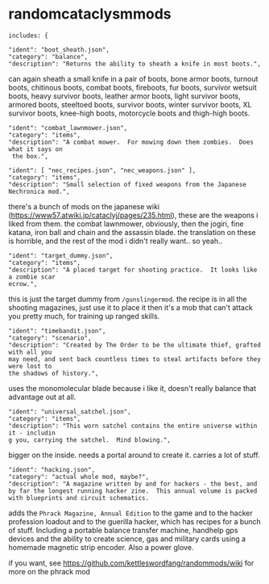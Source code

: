 # randomcataclysmmods
~~~~ 
includes: {

"ident": "boot_sheath.json",
"category": "balance",
"description": "Returns the ability to sheath a knife in most boots.",
~~~~
can again sheath a small knife in a pair of boots, bone armor boots, turnout boots, chitinous boots, combat boots, fireboots, fur boots, survivor wetsuit boots, heavy survivor boots, leather armor boots, light survivor boots, armored boots, steeltoed boots, survivor boots, winter survivor boots, XL survivor boots, knee-high boots, motorcycle boots and thigh-high boots.

~~~~
"ident": "combat_lawnmower.json",
"category": "items",
"description": "A combat mower.  For mowing down them zombies.  Does what it says on
 the box.",

"ident": [ "nec_recipes.json", "nec_weapons.json" ],
"category": "items",
"description": "Small selection of fixed weapons from the Japanese Nechronica mod.",
~~~~
there's a bunch of mods on the japanese wiki (https://www57.atwiki.jp/cataclyj/pages/235.html), these are the weapons i liked from them. the combat lawnmower, obviously, then the jogiri, fine katana, iron ball and chain and the assassin blade. the translation on these is horrible, and the rest of the mod i didn't really want.. so yeah..

~~~~
"ident": "target_dummy.json",
"category": "items",
"description": "A placed target for shooting practice.  It looks like a zombie scar
ecrow.",
~~~~
this is just the target dummy from `/gunslingermod`. the recipe is in all the shooting magazines, just use it to place it then it's a mob that can't attack you pretty much, for training up ranged skills.

~~~~
"ident": "timebandit.json",
"category": "scenario",
"description": "Created by The Order to be the ultimate thief, grafted with all you 
may need, and sent back countless times to steal artifacts before they were lost to 
the shadows of history.",
~~~~
uses the monomolecular blade because i like it, doesn't really balance that advantage out at all.

~~~~
"ident": "universal_satchel.json",
"category": "items",
"description": "This worn satchel contains the entire universe within it - includin
g you, carrying the satchel.  Mind blowing.",
~~~~ 
bigger on the inside. needs a portal around to create it. carries a lot of stuff.

~~~~
"ident": "hacking.json",
"category": "actual whole mod, maybe?",
"description": "A magazine written by and for hackers - the best, and by far the longest running hacker zine.  This annual volume is packed with blueprints and circuit schematics.
~~~~
adds the `Phrack Magazine, Annual Edition` to the game and to the hacker profession loadout and to the guerilla hacker, which has recipes for a bunch of stuff.  Including a portable balance transfer machine, handhelp gps devices and the ability to create science, gas and military cards using a homemade magnetic strip encoder. Also a power glove.

if you want, see https://github.com/kettleswordfang/randommods/wiki for more on the phrack mod